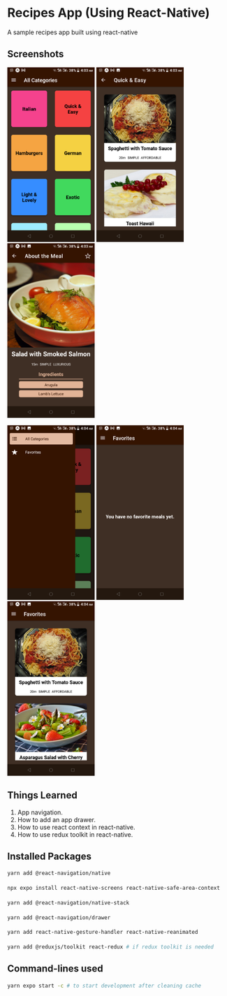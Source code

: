 # Recipes App (Using React-Native)

A sample recipes app built using react-native

## Screenshots

<p align="left">
    <img src="./assets/readme/screenshot_1.png" alt="screenshot 1" width="200" />
    <img src="./assets/readme/screenshot_2.png" alt="screenshot 1" width="200" />
    <img src="./assets/readme/screenshot_3.png" alt="screenshot 1" width="200" />
</p>
<p align="left">
    <img src="./assets/readme/screenshot_4.png" alt="screenshot 1" width="200" />
    <img src="./assets/readme/screenshot_5.png" alt="screenshot 1" width="200" />
    <img src="./assets/readme/screenshot_6.png" alt="screenshot 1" width="200" />
</p>

## Things Learned

1. App navigation.
2. How to add an app drawer.
3. How to use react context in react-native.
4. How to use redux toolkit in react-native.

## Installed Packages

```sh
yarn add @react-navigation/native

npx expo install react-native-screens react-native-safe-area-context

yarn add @react-navigation/native-stack

yarn add @react-navigation/drawer

yarn add react-native-gesture-handler react-native-reanimated

yarn add @reduxjs/toolkit react-redux # if redux toolkit is needed
```

## Command-lines used

```sh
yarn expo start -c # to start development after cleaning cache
```
